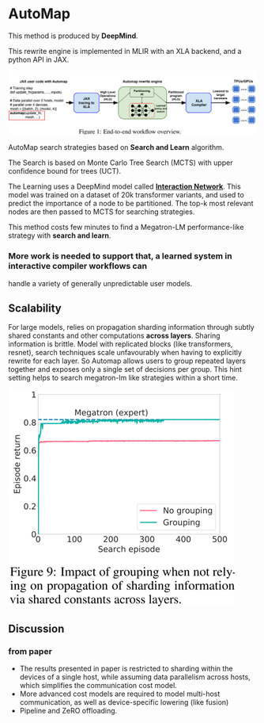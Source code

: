 # AutoMap

This method is produced by **DeepMind**.

This rewrite engine is implemented in MLIR with an XLA backend, and a python API in JAX.

![1](../Image/Automap/1.png)

AutoMap search strategies based on **Search and Learn** algorithm.

The Search is based on Monte Carlo Tree Search (MCTS) with upper confidence bound for trees (UCT).

The Learning uses a DeepMind model called [**Interaction Network**](https://arxiv.org/pdf/1612.00222.pdf). This model
was trained on a dataset of 20k transformer variants, and used to predict the importance of a node to be partitioned.
The top-k most relevant nodes are then passed to MCTS for searching strategies.

This method costs few minutes to find a Megatron-LM performance-like strategy with **search and learn**.

### More work is needed to support that, a learned system in interactive compiler workflows can

handle a variety of generally unpredictable user models.

## Scalability

For large models, relies on propagation sharding information through subtly shared constants and other computations
**across layers**. Sharing information is brittle. Model with replicated blocks (like transformers, resnet), search
techniques scale unfavourably when having to explicitly rewrite for each layer. So Automap allows users to group
repeated layers together and exposes only a single set of decisions per group. This hint setting helps to search
megatron-lm like strategies within a short time.

![img.png](../Image/Automap/group.png)

## Discussion

### from paper

- The results presented in paper is restricted to sharding within the devices of a single host, while assuming data
  parallelism across hosts, which simplifies the communication cost model.
- More advanced cost models are required to model multi-host communication, as well as device-specific lowering (like
  fusion)
- Pipeline and ZeRO offloading. 